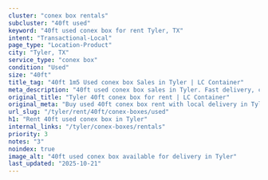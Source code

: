 ```yaml
---
cluster: "conex box rentals"
subcluster: "40ft used"
keyword: "40ft used conex box for rent Tyler, TX"
intent: "Transactional-Local"
page_type: "Location-Product"
city: "Tyler, TX"
service_type: "conex box"
condition: "Used"
size: "40ft"
title_tag: "40ft 1m5 Used conex box Sales in Tyler | LC Container"
meta_description: "40ft used conex box sales in Tyler. Fast delivery, competitive pricing. Serving conex boxes area. Quote ID: EFD. Call (214) 524-4168 for your free quote today."
original_title: "Tyler 40ft conex box for rent | LC Container"
original_meta: "Buy used 40ft conex box rent with local delivery in Tyler, TX. LC Container — local Since 2003. Request a fast quote today."
url_slug: "/tyler/rent/40ft/conex-boxes/used"
h1: "Rent 40ft used conex box in Tyler"
internal_links: "/tyler/conex-boxes/rentals"
priority: 3
notes: "3"
noindex: true
image_alt: "40ft used conex box available for delivery in Tyler"
last_updated: "2025-10-21"
---
```


<!-- TODO: Add unique city/inventory copy, images, and internal links here. -->
